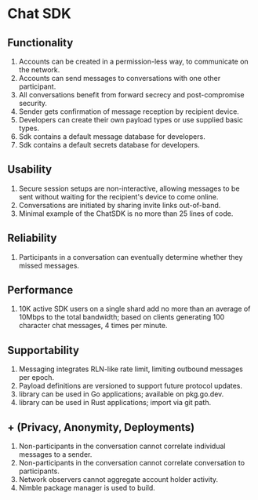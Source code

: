 # Chat SDK

## Functionality

1. Accounts can be created in a permission-less way, to communicate on the network.
2. Accounts can send messages to conversations with one other participant.
3. All conversations benefit from forward secrecy and post-compromise security.
4. Sender gets confirmation of message reception by recipient device.
5. Developers can create their own payload types or use supplied basic types.
6. Sdk contains a default message database for developers.
7. Sdk contains a default secrets database for developers.

## Usability

1. Secure session setups are non-interactive, allowing messages to be sent without waiting for the recipient's device to come online.
2. Conversations are initiated by sharing invite links out-of-band.
3. Minimal example of the ChatSDK is no more than 25 lines of code.

## Reliability

1. Participants in a conversation can eventually determine whether they missed messages.

## Performance

1. 10K active SDK users on a single shard add no more than an average of 10Mbps to the total bandwidth; based on clients generating 100 character chat messages, 4 times per minute.

## Supportability

1. Messaging integrates RLN-like rate limit, limiting outbound messages per epoch.
2. Payload definitions are versioned to support future protocol updates.
3. library can be used in Go applications; available on pkg.go.dev.
4. library can be used in Rust applications; import via git path.

## + (Privacy, Anonymity, Deployments)

1. Non-participants in the conversation cannot correlate individual messages to a sender.
2. Non-participants in the conversation cannot correlate conversation to participants.
3. Network observers cannot aggregate account holder activity.
4. Nimble package manager is used to build.